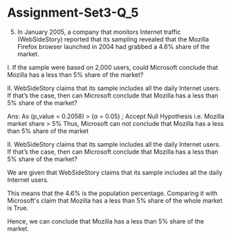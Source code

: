 # Assignment-Set3-Q_5
5.	In January 2005, a company that monitors Internet traffic (WebSideStory) reported that its sampling revealed that the Mozilla Firefox browser launched in 2004 had grabbed a 4.6% share of the market.

I.	If the sample were based on 2,000 users, could Microsoft conclude that Mozilla has a less than 5% share of the market?

II.	WebSideStory claims that its sample includes all the daily Internet users. If that’s the case, then can Microsoft conclude that Mozilla has a less than 5% share of the market?

Ans: As (p_value = 0.2058) > (α = 0.05) ; Accept Null Hypothesis i.e. Mozilla market share > 5% Thus, Microsoft can not conclude that Mozilla has a less than 5% share of the market

II. WebSideStory claims that its sample includes all the daily Internet users. If that’s the case, then can Microsoft conclude that Mozilla has a less than 5% share of the market?

We are given that WebSideStory claims that its sample includes all the daily Internet users.

This means that the 4.6% is the population percentage. Comparing it with Microsoft's claim that Mozilla has a less than 5% share of the whole market is True.

Hence, we can conclude that Mozilla has a less than 5% share of the market.
